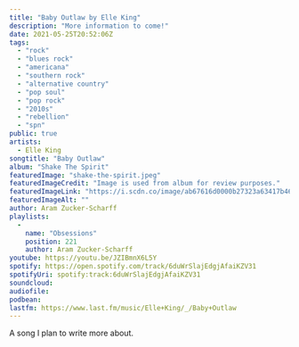 ```yaml
---
title: "Baby Outlaw by Elle King"
description: "More information to come!"
date: 2021-05-25T20:52:06Z
tags:
  - "rock"
  - "blues rock"
  - "americana"
  - "southern rock"
  - "alternative country"
  - "pop soul"
  - "pop rock"
  - "2010s"
  - "rebellion"
  - "spn"
public: true
artists:
  - Elle King
songtitle: "Baby Outlaw"
album: "Shake The Spirit"
featuredImage: "shake-the-spirit.jpeg"
featuredImageCredit: "Image is used from album for review purposes."
featuredImageLink: "https://i.scdn.co/image/ab67616d0000b27323a63417b4697694202c636a"
featuredImageAlt: ""
author: Aram Zucker-Scharff
playlists:
  -
    name: "Obsessions"
    position: 221
    author: Aram Zucker-Scharff
youtube: https://youtu.be/JZIBmnX6L5Y
spotify: https://open.spotify.com/track/6duWrSlajEdgjAfaiKZV31
spotifyUri: spotify:track:6duWrSlajEdgjAfaiKZV31
soundcloud:
audiofile:
podbean:
lastfm: https://www.last.fm/music/Elle+King/_/Baby+Outlaw
---
```


A song I plan to write more about.
		